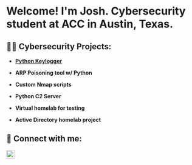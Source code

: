 <h1>Welcome! I'm Josh. Cybersecurity student at ACC in Austin, Texas.</h1>

<h2> 👨‍💻 Cybersecurity Projects:</h2>


- <b>[Python Keylogger](https://github.com/Josh-Medina/Python-Keylogger)<b>
- <b>ARP Poisoning tool w/ Python<b>

- <b> Custom Nmap scripts<b>

- <b>Python C2 Server<b>


- <b>Virtual homelab for testing<b>

- <b>Active Directory homelab project </b>
  

<h2> 🤳 Connect with me:</h2>


<img align="left" alt="Joshua Medina | LinkedIn" width="22px" src="https://cdn.jsdelivr.net/npm/simple-icons@v3/icons/linkedin.svg" />


[linkedin]: www.linkedin.com/in/joshua-medina1


